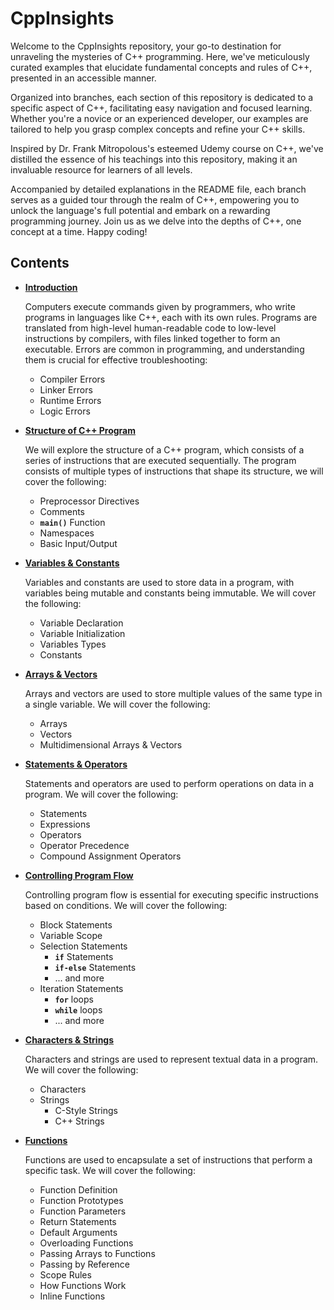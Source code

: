 # CppInsights

Welcome to the CppInsights repository, your go-to destination for unraveling the mysteries of C++ programming. Here, we've meticulously curated examples that elucidate fundamental concepts and rules of C++, presented in an accessible manner.

Organized into branches, each section of this repository is dedicated to a specific aspect of C++, facilitating easy navigation and focused learning. Whether you're a novice or an experienced developer, our examples are tailored to help you grasp complex concepts and refine your C++ skills.

Inspired by Dr. Frank Mitropolous's esteemed Udemy course on C++, we've distilled the essence of his teachings into this repository, making it an invaluable resource for learners of all levels.

Accompanied by detailed explanations in the README file, each branch serves as a guided tour through the realm of C++, empowering you to unlock the language's full potential and embark on a rewarding programming journey. Join us as we delve into the depths of C++, one concept at a time. Happy coding!

## Contents

- **[Introduction](https://github.com/MagedGDEV/CppInsights/tree/introduction)**

  Computers execute commands given by programmers, who write programs in languages like C++, each with its own rules. Programs are translated from high-level human-readable code to low-level instructions by compilers, with files linked together to form an executable. Errors are common in programming, and understanding them is crucial for effective troubleshooting:

  - Compiler Errors
  - Linker Errors
  - Runtime Errors
  - Logic Errors

- **[Structure of C++ Program](https://github.com/MagedGDEV/CppInsights/tree/structure)**

  We will explore the structure of a C++ program, which consists of a series of instructions that are executed sequentially. The program consists of multiple types of instructions that shape its structure, we will cover the following:

  - Preprocessor Directives
  - Comments
  - **`main()`** Function
  - Namespaces
  - Basic Input/Output

- **[Variables & Constants](https://github.com/MagedGDEV/CppInsights/tree/variables)**

  Variables and constants are used to store data in a program, with variables being mutable and constants being immutable. We will cover the following:

  - Variable Declaration
  - Variable Initialization
  - Variables Types
  - Constants

- **[Arrays & Vectors](https://github.com/MagedGDEV/CppInsights/tree/arrays)**

  Arrays and vectors are used to store multiple values of the same type in a single variable. We will cover the following:

  - Arrays
  - Vectors
  - Multidimensional Arrays & Vectors

- **[Statements & Operators](https://github.com/MagedGDEV/CppInsights/tree/statements)**

  Statements and operators are used to perform operations on data in a program. We will cover the following:

  - Statements
  - Expressions
  - Operators
  - Operator Precedence
  - Compound Assignment Operators

- **[Controlling Program Flow](https://github.com/MagedGDEV/CppInsights/tree/program_flow)**

  Controlling program flow is essential for executing specific instructions based on conditions. We will cover the following:

  - Block Statements
  - Variable Scope
  - Selection Statements
    - **`if`** Statements
    - **`if-else`** Statements
    - ... and more
  - Iteration Statements
    - **`for`** loops
    - **`while`** loops
    - ... and more
  
- **[Characters & Strings](https://github.com/MagedGDEV/CppInsights/tree/chars_strings)**
  
  Characters and strings are used to represent textual data in a program. We will cover the following:
  
  - Characters
  - Strings
    - C-Style Strings
    - C++ Strings

- **[Functions](https://github.com/MagedGDEV/CppInsights/tree/functions)**

  Functions are used to encapsulate a set of instructions that perform a specific task. We will cover the following:

  - Function Definition
  - Function Prototypes
  - Function Parameters
  - Return Statements
  - Default Arguments
  - Overloading Functions
  - Passing Arrays to Functions
  - Passing by Reference
  - Scope Rules
  - How Functions Work
  - Inline Functions
  